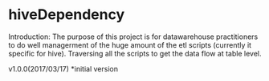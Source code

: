 # hiveDependency

Introduction:
  The purpose of this project is for datawarehouse practitioners to do well managerment of the huge amount of the etl scripts
  (currently it specific for hive). Traversing all the scripts to get the data flow at table level.
  
v1.0.0(2017/03/17) 
  *initial version

